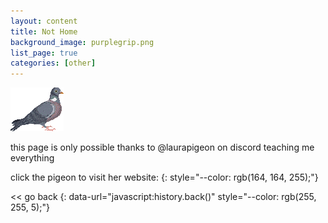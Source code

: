 ```yaml
---
layout: content
title: Not Home
background_image: purplegrip.png
list_page: true
categories: [other]
---
```

<p class="free image" style="--top: 4px; --right: 3px;" data-url="https://laurapigeon.github.io/">
    <img src="/resources/images/Pigeon.png">
</p>

this page is only possible thanks to 
 @laurapigeon on discord teaching me 
 everything

click the pigeon to visit her website:
{: style="--color: rgb(164, 164, 255);"}
<br/>

\<< go back
{: data-url="javascript:history.back()" style="--color: rgb(255, 255, 5);"}

    
   
